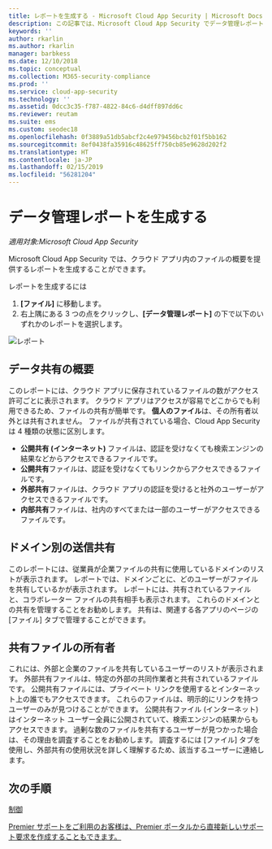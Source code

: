 ```yaml
---
title: レポートを生成する - Microsoft Cloud App Security | Microsoft Docs
description: この記事では、Microsoft Cloud App Security でデータ管理レポートを生成する手順を説明します。
keywords: ''
author: rkarlin
ms.author: rkarlin
manager: barbkess
ms.date: 12/10/2018
ms.topic: conceptual
ms.collection: M365-security-compliance
ms.prod: ''
ms.service: cloud-app-security
ms.technology: ''
ms.assetid: 0dcc3c35-f787-4822-84c6-d4dff897dd6c
ms.reviewer: reutam
ms.suite: ems
ms.custom: seodec18
ms.openlocfilehash: 0f3889a51db5abcf2c4e979456bcb2f01f5bb162
ms.sourcegitcommit: 8ef0438fa35916c48625ff750cb85e9628d202f2
ms.translationtype: HT
ms.contentlocale: ja-JP
ms.lasthandoff: 02/15/2019
ms.locfileid: "56281204"
---
```

# <a name="generate-data-management-reports"></a>データ管理レポートを生成する

*適用対象:Microsoft Cloud App Security*

Microsoft Cloud App Security では、クラウド アプリ内のファイルの概要を提供するレポートを生成することができます。

レポートを生成するには

1. **[ファイル]** に移動します。 
2. 右上隅にある 3 つの点をクリックし、**[データ管理レポート]** の下で以下のいずれかのレポートを選択します。

 ![レポート](./media/reports.png)

## <a name="data-sharing-overview"></a>データ共有の概要 

このレポートには、クラウド アプリに保存されているファイルの数がアクセス許可ごとに表示されます。 クラウド アプリはアクセスが容易でどこからでも利用できるため、ファイルの共有が簡単です。 **個人のファイル**は、その所有者以外とは共有されません。 ファイルが共有されている場合、Cloud App Security は 4 種類の状態に区別します。
- **公開共有 (インターネット)** ファイルは、認証を受けなくても検索エンジンの結果などからアクセスできるファイルです。
 - **公開共有**ファイルは、認証を受けなくてもリンクからアクセスできるファイルです。
 - **外部共有**ファイルは、クラウド アプリの認証を受けると社外のユーザーがアクセスできるファイルです。
- **内部共有**ファイルは、社内のすべてまたは一部のユーザーがアクセスできるファイルです。

## <a name="outbound-sharing-by-domain"></a>ドメイン別の送信共有

このレポートには、従業員が企業ファイルの共有に使用しているドメインのリストが表示されます。 レポートでは、ドメインごとに、どのユーザーがファイルを共有しているかが表示されます。 レポートには、共有されているファイルと、コラボレーター ファイルの共有相手も表示されます。 これらのドメインとの共有を管理することをお勧めします。 共有は、関連する各アプリのページの [ファイル] タブで管理することができます。

## <a name="owners-of-shared-files"></a>共有ファイルの所有者

これには、外部と企業のファイルを共有しているユーザーのリストが表示されます。 外部共有ファイルは、特定の外部の共同作業者と共有されているファイルです。 公開共有ファイルには、プライベート リンクを使用するとインターネット上の誰でもアクセスできます。 これらのファイルは、明示的にリンクを持つユーザーのみが見つけることができます。 公開共有ファイル (インターネット) はインターネット ユーザー全員に公開されていて、検索エンジンの結果からもアクセスできます。 過剰な数のファイルを共有するユーザーが見つかった場合は、その理由を調査することをお勧めします。 調査するには [ファイル] タブを使用し、外部共有の使用状況を詳しく理解するため、該当するユーザーに連絡します。


  
## <a name="next-steps"></a>次の手順 
[制御](control.md)   

[Premier サポートをご利用のお客様は、Premier ポータルから直接新しいサポート要求を作成することもできます。](https://premier.microsoft.com/)  
  
  
